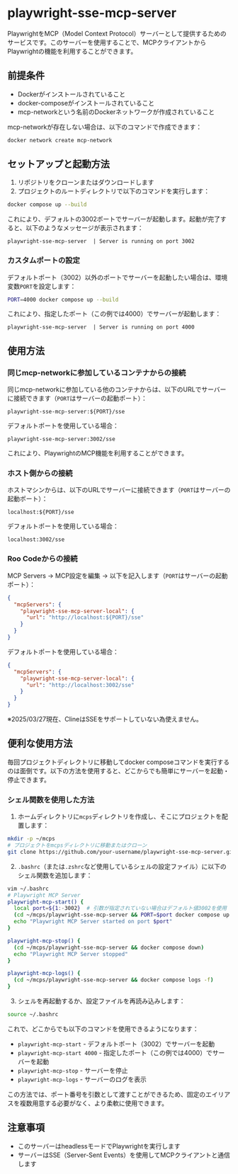 # playwright-sse-mcp-server

PlaywrightをMCP（Model Context Protocol）サーバーとして提供するためのサービスです。このサーバーを使用することで、MCPクライアントからPlaywrightの機能を利用することができます。

## 前提条件

- Dockerがインストールされていること
- docker-composeがインストールされていること
- mcp-networkという名前のDockerネットワークが作成されていること

mcp-networkが存在しない場合は、以下のコマンドで作成できます：

```bash
docker network create mcp-network
```

## セットアップと起動方法

1. リポジトリをクローンまたはダウンロードします
2. プロジェクトのルートディレクトリで以下のコマンドを実行します：

```bash
docker compose up --build
```

これにより、デフォルトの3002ポートでサーバーが起動します。起動が完了すると、以下のようなメッセージが表示されます：

```
playwright-sse-mcp-server  | Server is running on port 3002
```

### カスタムポートの設定

デフォルトポート（3002）以外のポートでサーバーを起動したい場合は、環境変数`PORT`を設定します：

```bash
PORT=4000 docker compose up --build
```

これにより、指定したポート（この例では4000）でサーバーが起動します：

```
playwright-sse-mcp-server  | Server is running on port 4000
```

## 使用方法

### 同じmcp-networkに参加しているコンテナからの接続

同じmcp-networkに参加している他のコンテナからは、以下のURLでサーバーに接続できます（`PORT`はサーバーの起動ポート）：

```
playwright-sse-mcp-server:${PORT}/sse
```

デフォルトポートを使用している場合：

```
playwright-sse-mcp-server:3002/sse
```

これにより、PlaywrightのMCP機能を利用することができます。

### ホスト側からの接続

ホストマシンからは、以下のURLでサーバーに接続できます（`PORT`はサーバーの起動ポート）：

```
localhost:${PORT}/sse
```

デフォルトポートを使用している場合：

```
localhost:3002/sse
```

### Roo Codeからの接続

MCP Servers -> MCP設定を編集 -> 以下を記入します（`PORT`はサーバーの起動ポート）：

```json
{
  "mcpServers": {
    "playwright-sse-mcp-server-local": {
      "url": "http://localhost:${PORT}/sse"
    }
  }
}
```

デフォルトポートを使用している場合：

```json
{
  "mcpServers": {
    "playwright-sse-mcp-server-local": {
      "url": "http://localhost:3002/sse"
    }
  }
}
```

※2025/03/27現在、ClineはSSEをサポートしていない為使えません。

## 便利な使用方法

毎回プロジェクトディレクトリに移動してdocker composeコマンドを実行するのは面倒です。以下の方法を使用すると、どこからでも簡単にサーバーを起動・停止できます。

### シェル関数を使用した方法

1. ホームディレクトリに`mcps`ディレクトリを作成し、そこにプロジェクトを配置します：

```bash
mkdir -p ~/mcps
# プロジェクトをmcpsディレクトリに移動またはクローン
git clone https://github.com/your-username/playwright-sse-mcp-server.git ~/mcps/playwright-sse-mcp-server
```

2. `.bashrc`（または`.zshrc`など使用しているシェルの設定ファイル）に以下のシェル関数を追加します：

```bash
vim ~/.bashrc
# Playwright MCP Server
playwright-mcp-start() {
  local port=${1:-3002}  # 引数が指定されていない場合はデフォルト値3002を使用
  (cd ~/mcps/playwright-sse-mcp-server && PORT=$port docker compose up -d)
  echo "Playwright MCP Server started on port $port"
}

playwright-mcp-stop() {
  (cd ~/mcps/playwright-sse-mcp-server && docker compose down)
  echo "Playwright MCP Server stopped"
}

playwright-mcp-logs() {
  (cd ~/mcps/playwright-sse-mcp-server && docker compose logs -f)
}
```

3. シェルを再起動するか、設定ファイルを再読み込みします：

```bash
source ~/.bashrc
```

これで、どこからでも以下のコマンドを使用できるようになります：

- `playwright-mcp-start` - デフォルトポート（3002）でサーバーを起動
- `playwright-mcp-start 4000` - 指定したポート（この例では4000）でサーバーを起動
- `playwright-mcp-stop` - サーバーを停止
- `playwright-mcp-logs` - サーバーのログを表示

この方法では、ポート番号を引数として渡すことができるため、固定のエイリアスを複数用意する必要がなく、より柔軟に使用できます。

## 注意事項

- このサーバーはheadlessモードでPlaywrightを実行します
- サーバーはSSE（Server-Sent Events）を使用してMCPクライアントと通信します